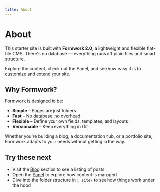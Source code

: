 ```yaml
---
title: About
---
```

# About

This starter site is built with **Formwork 2.0**, a lightweight and flexible flat-file CMS. There's no database — everything runs off plain files and smart structure.

Explore the content, check out the Panel, and see how easy it is to customize and extend your site.

## Why Formwork?

Formwork is designed to be:

- **Simple** – Pages are just folders  
- **Fast** – No database, no overhead  
- **Flexible** – Define your own fields, templates, and layouts  
- **Versionable** – Keep everything in Git  

Whether you're building a blog, a documentation hub, or a portfolio site, Formwork adapts to your needs without getting in the way.

## Try these next

- Visit the [Blog](/blog) section to see a listing of posts  
- Open the [Panel](/panel) to explore how content is managed  
- Dive into the folder structure in `📁 site/` to see how things work under the hood
